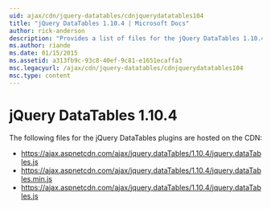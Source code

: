 ```yaml
---
uid: ajax/cdn/jquery-datatables/cdnjquerydatatables104
title: "jQuery DataTables 1.10.4 | Microsoft Docs"
author: rick-anderson
description: "Provides a list of files for the jQuery DataTables 1.10.4 plugins that are hosted on the CDN."
ms.author: riande
ms.date: 01/15/2015
ms.assetid: a313fb9c-93c8-40ef-9c81-e1651ecaffa3
msc.legacyurl: /ajax/cdn/jquery-datatables/cdnjquerydatatables104
msc.type: content
---
```

# jQuery DataTables 1.10.4

The following files for the jQuery DataTables plugins are hosted on the CDN:

- https://ajax.aspnetcdn.com/ajax/jquery.dataTables/1.10.4/jquery.dataTables.js
- https://ajax.aspnetcdn.com/ajax/jquery.dataTables/1.10.4/jquery.dataTables.min.js
- https://ajax.aspnetcdn.com/ajax/jquery.dataTables/1.10.4/jquery.dataTables.js

